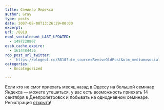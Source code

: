 ```yaml
---
title: Семинар Яндекса
author: Gray
type: posts
date: 2007-08-08T13:26:29+00:00
excerpt:
url: /8810
esml_socialcount_LAST_UPDATED:
  - 1497220807
essb_cache_expire:
  - 1614484436
rop_post_url_twitter:
  - 'https://blognot.co/8810?utm_source=ReviveOldPost&utm_medium=social&utm_campaign=ReviveOldPost'
categories:
  - Uncategorized

---
```








Если кто не смог приехать месяц назад в Одессу на большой семинар Яндекса &#8212; можете утешиться, у вас есть возможность приехать 14 сентября в Днепропетровск и побывать на однодневном семинаре. Регистрация <a href="http://advertising.yandex.ru/seminar/dnepropetrovsk_sep2007.xml" target="_blank">открыта</a>!